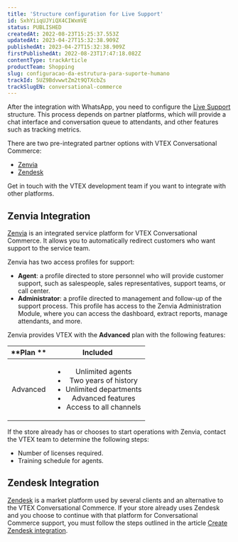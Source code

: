 ```yaml
---
title: 'Structure configuration for Live Support'
id: SxhYiiqUJYiQX4CIWxmVE
status: PUBLISHED
createdAt: 2022-08-23T15:25:37.553Z
updatedAt: 2023-04-27T15:32:38.909Z
publishedAt: 2023-04-27T15:32:38.909Z
firstPublishedAt: 2022-08-23T17:47:18.082Z
contentType: trackArticle
productTeam: Shopping
slug: configuracao-da-estrutura-para-suporte-humano
trackId: 5UZ9BdvwwtZm2t9QTXcbZs
trackSlugEN: conversational-commerce
---
```


After the integration with WhatsApp, you need to configure the [Live Support](https://help.vtex.com/en/tracks/conversational-commerce-vtex--5UZ9BdvwwtZm2t9QTXcbZs/1woBo299K5gvDG7MSa8HYL?&utm_source=autocomplete) structure. This process depends on partner platforms, which will provide a chat interface and conversation queue to attendants, and other features such as tracking metrics.

There are two pre-integrated partner options with VTEX Conversational Commerce: 

* [Zenvia](#zenvia-integration)
* [Zendesk](#zendesk-integration)

<div class="alert alert-info">
  <p>Get in touch with the VTEX development team if you want to integrate with other platforms.</p>
</div>

## Zenvia Integration

[Zenvia](https://www.zenvia.com/) is an integrated service platform for VTEX Conversational Commerce. It allows you to automatically redirect customers who want support to the service team. 

Zenvia has two access profiles for support:

* **Agent**: a profile directed to store personnel who will provide customer support, such as salespeople, sales representatives, support teams, or call center.
* **Administrator**: a profile directed to management and follow-up of the support process. This profile has access to the Zenvia Administration Module, where you can access the dashboard, extract reports, manage attendants, and more.

Zenvia provides VTEX with the **Advanced** plan with the following features:

| **Plan   ** | **Included**                                                                                                             |
|:-------------:|:---------------------------------------------------------------------------------------------------------------------------:|
| Advanced    | <ul><li>Unlimited agents</li><li>Two years of history</li><li>Unlimited departments</li><li>Advanced features</li><li>Access to all channels</li></ul> |

If the store already has or chooses to start operations with Zenvia, contact the VTEX team to determine the following steps:

* Number of licenses required. 
* Training schedule for agents.

## Zendesk Integration

[Zendesk](https://www.zendesk.com.br/) is a market platform used by several clients and an alternative to the VTEX Conversational Commerce. If your store already uses Zendesk and you choose to continue with that platform for Conversational Commerce support, you must follow the steps outlined in the article [Create Zendesk integration](https://developers.vtex.com/vtex-rest-api/docs/create-zendesk-integration).

